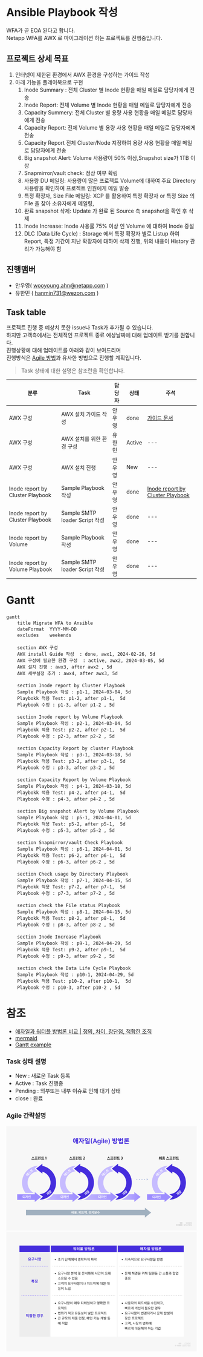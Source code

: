 # Ansible Playbook 작성
WFA가 곧 EOA 된다고 합니다.</br>
Netapp WFA를 AWX 로 마이그레이션 하는 프로젝트를 진행중입니다.

## 프로젝트 상세 목표
1. 인터넷이 제한된 환경에서 AWX 환경을 구성하는 가이드 작성
2. 아래 기능을 플레이북으로 구현
   1. Inode Summary : 전체 Cluster 별 Inode 현황을 매일 메일로 담당자에게 전송
   2. Inode Report: 전체 Volume 별 Inode 현황을 매일 메일로 담당자에게 전송
   3. Capacity Summery: 전체 Cluster 별 용량 사용 현황을 매일 메일로 담당자에게 전송
   4. Capacity Report: 전체 Volume 별 용량 사용 현황을 매일 메일로 담당자에게 전송
   5. Capacity Report 전체 Cluster/Node 지정하여 용량 사용 현황을 매일 메일로 담당자에게 전송
   6. Big snapshot Alert: Volume 사용량이 50% 이상,Snapshot size가 1TB 이상
   7. Snapmirror/vault check: 정상 여부 확링
   8. 사용량 DU 메일링: 사용량이 많은 프로젝트 Volume에 대하여 주요 Directory 사용량을 확인하여 프로젝트 인원에게 메일 발송
   9. 특정 확장자, Size File 메일링: XCP 를 활용하여 특정 확장자 or 특정 Size 의 File 을 찾아 소유자에게 메일링, 
   10. 완료 snapshot 삭제: Update 가 완료 된 Source 측 snapshot을 확인 후 삭제
   11. Inode Increase: Inode 사용률 75% 이상 인 Volume 에 대하여 Inode 증설
   12. DLC (Data Life Cycle) : Storage 에서 특정 확장자 별로 Listup 하여 Report, 특정 기간이 지난 확장자에 대하여 삭제 진행, 위의 내용이 History 관리가 가능해야 함

## 진행맴버
- 안우영( wooyoung.ahn@netapp.com )
- 유한민 ( hanmin731@wezon.com )

## Task table
프로젝트 진행 중 예상치 못한 issue나 Task가 추가될 수 있습니다.</br>
하지만 고객측에서는 전체적인 프로젝트 종료 예상날짜에 대해 업데이트 받기를 원합니다.</br>
진행상황에 대해 업데이트를 아래와 같이 보여드리며 </br>
진행방식은 [Agile 방법](https://www.redhat.com/ko/topics/devops/what-is-agile-methodology)과 유사한 방법으로 진행할 계획입니다.

> Task 상태에 대한 설명은 참조란을 확인합니다.

|분류|Task|담당자|상태|주석|
|---|---|---|---|---|
| AWX 구성 | AWX 설치 가이드 작성 | 안우영 | done | [가이드 문서](../AWX/install/Readme.md) |
| AWX 구성 | AWX 설치를 위한 환경 구성 | 유한민 | Active | --- |
| AWX 구성 | AWX 설치 진행 | 안우영 | New | --- |
| Inode report by Cluster Playbook | Sample Playbook 작성 | 안우영 | done | [Inode report by Cluster Playbook](./GetInodebyCluster.yaml) |
| Inode report by Cluster Playbook | Sample SMTP loader Script 작성 | 안우영 | done | --- | [generate_table.py](./script/generate_table.py) |
| Inode report by Volume | Sample Playbook 작성 | 안우영 | done | --- | [Inode report by Volume](./GetInodebyVolume.yaml) |
| Inode report by Volume Playbook | Sample SMTP loader Script 작성 | 안우영 | done | --- | [generate_table.py](./script/generate_table.py) |

# Gantt
```mermaid
gantt
    title Migrate WFA to Ansible
    dateFormat  YYYY-MM-DD
    excludes    weekends

    section AWX 구성
    AWX install Guide 작성  : done, awx1, 2024-02-26, 5d
    AWX 구성에 필요한 환경 구성  : active, awx2, 2024-03-05, 5d
    AWX 설치 진행 : awx3, after awx2 , 5d
    AWX 세부설정 추가 : awx4, after awx3, 5d

    section Inode report by Cluster Playbook
    Sample Playbook 작성 : p1-1, 2024-03-04, 5d
    Playbokk 적용 Test: p1-2, after p1-1,  5d
    Playbook 수정 : p1-3, after p1-2 , 5d

    section Inode report by Volume Playbook
    Sample Playbook 작성 : p2-1, 2024-03-04, 5d
    Playbokk 적용 Test: p2-2, after p2-1,  5d
    Playbook 수정 : p2-3, after p2-2 , 5d

    section Capacity Report by cluster Playbook
    Sample Playbook 작성 : p3-1, 2024-03-18, 5d
    Playbokk 적용 Test: p3-2, after p3-1,  5d
    Playbook 수정 : p3-3, after p3-2 , 5d

    section Capacity Report by Volume Playbook
    Sample Playbook 작성 : p4-1, 2024-03-18, 5d
    Playbokk 적용 Test: p4-2, after p4-1,  5d
    Playbook 수정 : p4-3, after p4-2 , 5d

    section Big snapshot Alert by Volume Playbook
    Sample Playbook 작성 : p5-1, 2024-04-01, 5d
    Playbokk 적용 Test: p5-2, after p5-1,  5d
    Playbook 수정 : p5-3, after p5-2 , 5d

    section Snapmirror/vault Check Playbook
    Sample Playbook 작성 : p6-1, 2024-04-01, 5d
    Playbokk 적용 Test: p6-2, after p6-1,  5d
    Playbook 수정 : p6-3, after p6-2 , 5d

    section Check usage by Directory Playbook
    Sample Playbook 작성 : p7-1, 2024-04-15, 5d
    Playbokk 적용 Test: p7-2, after p7-1,  5d
    Playbook 수정 : p7-3, after p7-2 , 5d

    section check the File status Playbook
    Sample Playbook 작성 : p8-1, 2024-04-15, 5d
    Playbokk 적용 Test: p8-2, after p8-1,  5d
    Playbook 수정 : p8-3, after p8-2 , 5d

    section Inode Increase Playbook
    Sample Playbook 작성 : p9-1, 2024-04-29, 5d
    Playbokk 적용 Test: p9-2, after p9-1,  5d
    Playbook 수정 : p9-3, after p9-2 , 5d

    section check the Data Life Cycle Playbook
    Sample Playbook 작성 : p10-1, 2024-04-29, 5d
    Playbokk 적용 Test: p10-2, after p10-1,  5d
    Playbook 수정 : p10-3, after p10-2 , 5d
```

# 참조
- [애자일과 워터폴 방법론 비교 | 정의, 차이, 장단점, 적합한 조직](https://www.codestates.com/blog/content/%EC%95%A0%EC%9E%90%EC%9D%BC%EB%B0%A9%EB%B2%95%EB%A1%A0-%EC%9B%8C%ED%84%B0%ED%8F%B4%EB%B0%A9%EB%B2%95%EB%A1%A0)
- [mermaid](https://mermaid.js.org/syntax/gantt.html)
- [Gantt example](https://github.com/mermaidjs/mermaidjs.github.io/blob/master/gantt.md)
### Task 상태 설명
- New : 새로운 Task 등록
- Active : Task 진행중
- Pending : 외부또는 내부 이슈로 인해 대기 상태
- close : 완료

### Agile 간략설명
![Img](./Images/애자일-방법론-정의-장점-단점-프로세스.webp)
![Img](./Images/애자일-방법론-워터폴-방법론-비교-차이점-장단점-특징-요구사항.webp)

